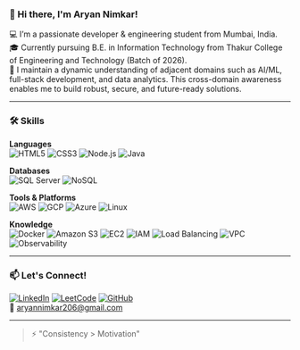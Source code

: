 ### 👋 Hi there, I'm Aryan Nimkar!

💻 I’m a passionate developer & engineering student from Mumbai, India.  
🎓 Currently pursuing B.E. in Information Technology from Thakur College of Engineering and Technology (Batch of 2026).  
🚀 I maintain a dynamic understanding of adjacent domains such as AI/ML, full-stack development, and data analytics. This cross-domain awareness enables me to build robust, secure, and future-ready solutions.

---

### 🛠️ Skills

**Languages**  
![HTML5](https://img.shields.io/badge/HTML5-E34F26?style=flat&logo=html5&logoColor=white)
![CSS3](https://img.shields.io/badge/CSS3-1572B6?style=flat&logo=css3&logoColor=white)
![Node.js](https://img.shields.io/badge/Node.js-339933?style=flat&logo=node.js&logoColor=white)
![Java](https://img.shields.io/badge/Java-007396?style=flat&logo=java&logoColor=white)

**Databases**  
![SQL Server](https://img.shields.io/badge/SQL_Server-CC2927?style=flat&logo=microsoft-sql-server&logoColor=white)
![NoSQL](https://img.shields.io/badge/NoSQL-005571?style=flat)

**Tools & Platforms**  
![AWS](https://img.shields.io/badge/AWS-232F3E?style=flat&logo=amazon-aws&logoColor=white)
![GCP](https://img.shields.io/badge/GCP-4285F4?style=flat&logo=google-cloud&logoColor=white)
![Azure](https://img.shields.io/badge/Azure-0078D4?style=flat&logo=microsoft-azure&logoColor=white)
![Linux](https://img.shields.io/badge/Linux-FCC624?style=flat&logo=linux&logoColor=black)

**Knowledge**  
![Docker](https://img.shields.io/badge/Docker-2496ED?style=flat&logo=docker&logoColor=white)
![Amazon S3](https://img.shields.io/badge/S3-569A31?style=flat&logo=amazon-aws&logoColor=white)
![EC2](https://img.shields.io/badge/EC2-FF9900?style=flat&logo=amazon-ec2&logoColor=white)
![IAM](https://img.shields.io/badge/IAM-FF9900?style=flat&logo=amazon-aws&logoColor=white)
![Load Balancing](https://img.shields.io/badge/Load%20Balancing-0052CC?style=flat)
![VPC](https://img.shields.io/badge/VPC-0052CC?style=flat)
![Observability](https://img.shields.io/badge/Observability-333333?style=flat)

---

### 📫 Let's Connect!

[![LinkedIn](https://img.shields.io/badge/-LinkedIn-0A66C2?style=flat&logo=linkedin&logoColor=white)](https://www.linkedin.com/in/aryannimkar/)
[![LeetCode](https://img.shields.io/badge/-LeetCode-FFA116?style=flat&logo=leetcode&logoColor=white)](https://leetcode.com/u/aryannimkar206/)
[![GitHub](https://img.shields.io/badge/-GitHub-181717?style=flat&logo=github&logoColor=white)](https://github.com/aryanmanu02)  
📧 aryannimkar206@gmail.com

---

> ⚡ "Consistency > Motivation"
